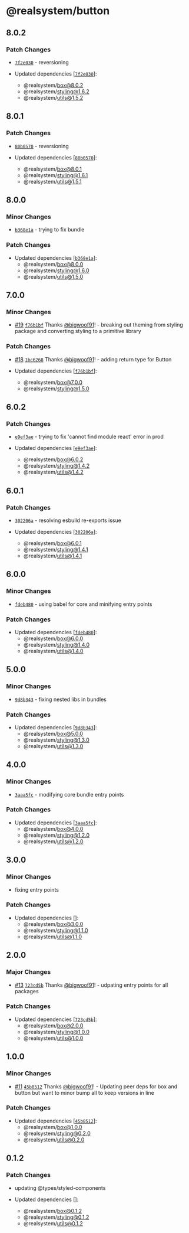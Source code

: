 # @realsystem/button

## 8.0.2

### Patch Changes

- [`7f2e030`](https://github.com/bigwoof91/realsystem/commit/7f2e030d3939bc532e4b754f427059bac09299b7) - reversioning

- Updated dependencies [[`7f2e030`](https://github.com/bigwoof91/realsystem/commit/7f2e030d3939bc532e4b754f427059bac09299b7)]:
  - @realsystem/box@8.0.2
  - @realsystem/styling@1.6.2
  - @realsystem/utils@1.5.2

## 8.0.1

### Patch Changes

- [`80b0570`](https://github.com/bigwoof91/realsystem/commit/80b0570ebf4006168e70849dc022eb606e862414) - reversioning

- Updated dependencies [[`80b0570`](https://github.com/bigwoof91/realsystem/commit/80b0570ebf4006168e70849dc022eb606e862414)]:
  - @realsystem/box@8.0.1
  - @realsystem/styling@1.6.1
  - @realsystem/utils@1.5.1

## 8.0.0

### Minor Changes

- [`b368e1a`](https://github.com/bigwoof91/realsystem/commit/b368e1a88d11cab75d402c0b74c694f73c023672) - trying to fix bundle

### Patch Changes

- Updated dependencies [[`b368e1a`](https://github.com/bigwoof91/realsystem/commit/b368e1a88d11cab75d402c0b74c694f73c023672)]:
  - @realsystem/box@8.0.0
  - @realsystem/styling@1.6.0
  - @realsystem/utils@1.5.0

## 7.0.0

### Minor Changes

- [#19](https://github.com/bigwoof91/realsystem/pull/19) [`f76b1bf`](https://github.com/bigwoof91/realsystem/commit/f76b1bfa8b22ce9cb47c05c42d5924f07b5ed98e) Thanks [@bigwoof91](https://github.com/bigwoof91)! - breaking out theming from styling package and converting styling to a primitive library

### Patch Changes

- [#18](https://github.com/bigwoof91/realsystem/pull/18) [`1bc6268`](https://github.com/bigwoof91/realsystem/commit/1bc626842d8f289581cdca8d4cf49e011c6ab138) Thanks [@bigwoof91](https://github.com/bigwoof91)! - adding return type for Button

- Updated dependencies [[`f76b1bf`](https://github.com/bigwoof91/realsystem/commit/f76b1bfa8b22ce9cb47c05c42d5924f07b5ed98e)]:
  - @realsystem/box@7.0.0
  - @realsystem/styling@1.5.0

## 6.0.2

### Patch Changes

- [`e9ef3ae`](https://github.com/bigwoof91/realsystem/commit/e9ef3ae181b51d3768d05ce2a57a10e2e6ac5145) - trying to fix 'cannot find module react' error in prod

- Updated dependencies [[`e9ef3ae`](https://github.com/bigwoof91/realsystem/commit/e9ef3ae181b51d3768d05ce2a57a10e2e6ac5145)]:
  - @realsystem/box@6.0.2
  - @realsystem/styling@1.4.2
  - @realsystem/utils@1.4.2

## 6.0.1

### Patch Changes

- [`302206a`](https://github.com/bigwoof91/realsystem/commit/302206afa3d729071b8ee4d45cab8e72284534f2) - resolving esbuild re-exports issue

- Updated dependencies [[`302206a`](https://github.com/bigwoof91/realsystem/commit/302206afa3d729071b8ee4d45cab8e72284534f2)]:
  - @realsystem/box@6.0.1
  - @realsystem/styling@1.4.1
  - @realsystem/utils@1.4.1

## 6.0.0

### Minor Changes

- [`fdeb480`](https://github.com/bigwoof91/realsystem/commit/fdeb48032b6d5442363631da8c364f7af6d972e3) - using babel for core and minifying entry points

### Patch Changes

- Updated dependencies [[`fdeb480`](https://github.com/bigwoof91/realsystem/commit/fdeb48032b6d5442363631da8c364f7af6d972e3)]:
  - @realsystem/box@6.0.0
  - @realsystem/styling@1.4.0
  - @realsystem/utils@1.4.0

## 5.0.0

### Minor Changes

- [`9d8b343`](https://github.com/bigwoof91/realsystem/commit/9d8b343ec0289cffffaf4d839de819ce319e08e8) - fixing nested libs in bundles

### Patch Changes

- Updated dependencies [[`9d8b343`](https://github.com/bigwoof91/realsystem/commit/9d8b343ec0289cffffaf4d839de819ce319e08e8)]:
  - @realsystem/box@5.0.0
  - @realsystem/styling@1.3.0
  - @realsystem/utils@1.3.0

## 4.0.0

### Minor Changes

- [`3aaa5fc`](https://github.com/bigwoof91/realsystem/commit/3aaa5fc6bcb5b5bf9a5f81812105de7f959bc722) - modifying core bundle entry points

### Patch Changes

- Updated dependencies [[`3aaa5fc`](https://github.com/bigwoof91/realsystem/commit/3aaa5fc6bcb5b5bf9a5f81812105de7f959bc722)]:
  - @realsystem/box@4.0.0
  - @realsystem/styling@1.2.0
  - @realsystem/utils@1.2.0

## 3.0.0

### Minor Changes

- fixing entry points

### Patch Changes

- Updated dependencies []:
  - @realsystem/box@3.0.0
  - @realsystem/styling@1.1.0
  - @realsystem/utils@1.1.0

## 2.0.0

### Major Changes

- [#13](https://github.com/bigwoof91/realsystem/pull/13) [`723cd5b`](https://github.com/bigwoof91/realsystem/commit/723cd5b627ae60e935b0ec6000745da117e50b28) Thanks [@bigwoof91](https://github.com/bigwoof91)! - udpating entry points for all packages

### Patch Changes

- Updated dependencies [[`723cd5b`](https://github.com/bigwoof91/realsystem/commit/723cd5b627ae60e935b0ec6000745da117e50b28)]:
  - @realsystem/box@2.0.0
  - @realsystem/styling@1.0.0
  - @realsystem/utils@1.0.0

## 1.0.0

### Minor Changes

- [#11](https://github.com/bigwoof91/realsystem/pull/11) [`45b8512`](https://github.com/bigwoof91/realsystem/commit/45b8512f6e1d7250f5987bf2fd47e1291d6a79c2) Thanks [@bigwoof91](https://github.com/bigwoof91)! - Updating peer deps for box and button but want to minor bump all to keep versions in line

### Patch Changes

- Updated dependencies [[`45b8512`](https://github.com/bigwoof91/realsystem/commit/45b8512f6e1d7250f5987bf2fd47e1291d6a79c2)]:
  - @realsystem/box@1.0.0
  - @realsystem/styling@0.2.0
  - @realsystem/utils@0.2.0

## 0.1.2

### Patch Changes

- updating @types/styled-components

- Updated dependencies []:
  - @realsystem/box@0.1.2
  - @realsystem/styling@0.1.2
  - @realsystem/utils@0.1.2
